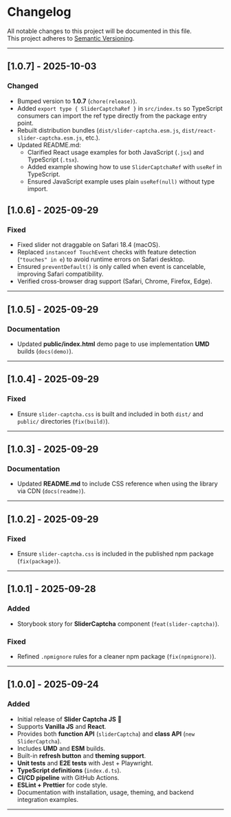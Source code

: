 # Changelog

All notable changes to this project will be documented in this file.  
This project adheres to [Semantic Versioning](https://semver.org/).

---

## [1.0.7] - 2025-10-03
### Changed
- Bumped version to **1.0.7** (`chore(release)`).
- Added `export type { SliderCaptchaRef }` in `src/index.ts` so TypeScript consumers can import the ref type directly from the package entry point.
- Rebuilt distribution bundles (`dist/slider-captcha.esm.js`, `dist/react-slider-captcha.esm.js`, etc.).
- Updated README.md:
  - Clarified React usage examples for both JavaScript (`.jsx`) and TypeScript (`.tsx`).
  - Added example showing how to use `SliderCaptchaRef` with `useRef` in TypeScript.
  - Ensured JavaScript example uses plain `useRef(null)` without type import.

## [1.0.6] - 2025-09-29
### Fixed
- Fixed slider not draggable on Safari 18.4 (macOS).
- Replaced `instanceof TouchEvent` checks with feature detection (`"touches" in e`) to avoid runtime errors on Safari desktop.
- Ensured `preventDefault()` is only called when event is cancelable, improving Safari compatibility.
- Verified cross-browser drag support (Safari, Chrome, Firefox, Edge).

---

## [1.0.5] - 2025-09-29
### Documentation
- Updated **public/index.html** demo page to use implementation **UMD** builds (`docs(demo)`).

---

## [1.0.4] - 2025-09-29
### Fixed
- Ensure `slider-captcha.css` is built and included in both `dist/` and `public/` directories (`fix(build)`).

---

## [1.0.3] - 2025-09-29
### Documentation
- Updated **README.md** to include CSS reference when using the library via CDN (`docs(readme)`).

---

## [1.0.2] - 2025-09-29
### Fixed
- Ensure `slider-captcha.css` is included in the published npm package (`fix(package)`).

---

## [1.0.1] - 2025-09-28
### Added
- Storybook story for **SliderCaptcha** component (`feat(slider-captcha)`).

### Fixed
- Refined `.npmignore` rules for a cleaner npm package (`fix(npmignore)`).

---

## [1.0.0] - 2025-09-24
### Added
- Initial release of **Slider Captcha JS** 🎉
- Supports **Vanilla JS** and **React**.
- Provides both **function API** (`sliderCaptcha`) and **class API** (`new SliderCaptcha`).
- Includes **UMD** and **ESM** builds.
- Built-in **refresh button** and **theming support**.
- **Unit tests** and **E2E tests** with Jest + Playwright.
- **TypeScript definitions** (`index.d.ts`).
- **CI/CD pipeline** with GitHub Actions.
- **ESLint + Prettier** for code style.
- Documentation with installation, usage, theming, and backend integration examples.

---
